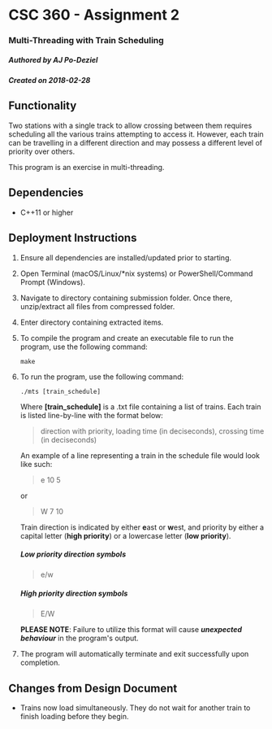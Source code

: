 # CSC 360 - Assignment 2
### Multi-Threading with Train Scheduling

##### Authored by AJ Po-Deziel
##### Created on 2018-02-28

## Functionality
Two stations with a single track to allow crossing between them requires
scheduling all the various trains attempting to access it. However, each train
can be travelling in a different direction and may possess a different level
of priority over others.

This program is an exercise in multi-threading.

## Dependencies
* C++11 or higher

## Deployment Instructions
1. Ensure all dependencies are installed/updated prior to starting.

2. Open Terminal (macOS/Linux/*nix systems) or PowerShell/Command Prompt (Windows).

3. Navigate to directory containing submission folder. Once there, unzip/extract
   all files from compressed folder.

4. Enter directory containing extracted items.

5. To compile the program and create an executable file to run the program,
   use the following command:
   ```
   make
   ```

6. To run the program, use the following command:
   ```
   ./mts [train_schedule]
   ```
   Where **[train_schedule]** is a .txt file containing a list of trains.
   Each train is listed line-by-line with the format below:
   > direction with priority, loading time (in deciseconds), crossing time (in deciseconds)

   An example of a line representing a train in the schedule file would look like such:
   > e 10 5

   or

   > W 7 10

   Train direction is indicated by either **e**ast or **w**est, and priority
   by either a capital letter (**high priority**) or a lowercase letter (**low priority**).

   ##### Low priority direction symbols
   > e/w

   ##### High priority direction symbols
   > E/W

   **PLEASE NOTE**: Failure to utilize this format will cause **_unexpected behaviour_**
   in the program's output.

7. The program will automatically terminate and exit successfully upon completion.

## Changes from Design Document
* Trains now load simultaneously. They do not wait for another train to finish loading before they begin.
